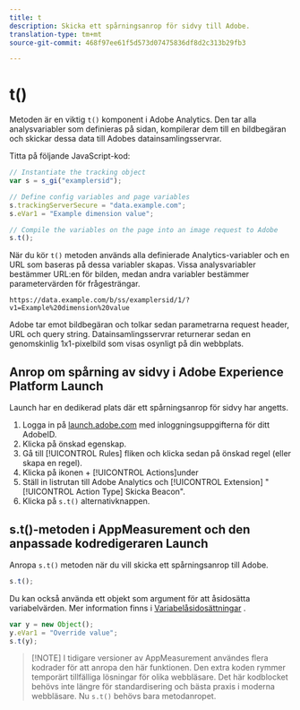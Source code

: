 ```yaml
---
title: t
description: Skicka ett spårningsanrop för sidvy till Adobe.
translation-type: tm+mt
source-git-commit: 468f97ee61f5d573d07475836df8d2c313b29fb3

---
```



# t()

Metoden är en viktig `t()` komponent i Adobe Analytics. Den tar alla analysvariabler som definieras på sidan, kompilerar dem till en bildbegäran och skickar dessa data till Adobes datainsamlingsservrar.

Titta på följande JavaScript-kod:

```js
// Instantiate the tracking object
var s = s_gi("examplersid");

// Define config variables and page variables
s.trackingServerSecure = "data.example.com";
s.eVar1 = "Example dimension value";

// Compile the variables on the page into an image request to Adobe
s.t();
```

När du kör `t()` metoden används alla definierade Analytics-variabler och en URL som baseras på dessa variabler skapas. Vissa analysvariabler bestämmer URL:en för bilden, medan andra variabler bestämmer parametervärden för frågesträngar.

```text
https://data.example.com/b/ss/examplersid/1/?v1=Example%20dimension%20value
```

Adobe tar emot bildbegäran och tolkar sedan parametrarna request header, URL och query string. Datainsamlingsservrar returnerar sedan en genomskinlig 1x1-pixelbild som visas osynligt på din webbplats.

## Anrop om spårning av sidvy i Adobe Experience Platform Launch

Launch har en dedikerad plats där ett spårningsanrop för sidvy har angetts.

1. Logga in på [launch.adobe.com](https://launch.adobe.com) med inloggningsuppgifterna för ditt AdobeID.
2. Klicka på önskad egenskap.
3. Gå till [!UICONTROL Rules] fliken och klicka sedan på önskad regel (eller skapa en regel).
4. Klicka på ikonen + [!UICONTROL Actions]under
5. Ställ in listrutan till Adobe Analytics och [!UICONTROL Extension] &quot; [!UICONTROL Action Type] Skicka Beacon&quot;.
6. Klicka på `s.t()` alternativknappen.

## s.t()-metoden i AppMeasurement och den anpassade kodredigeraren Launch

Anropa `s.t()` metoden när du vill skicka ett spårningsanrop till Adobe.

```js
s.t();
```

Du kan också använda ett objekt som argument för att åsidosätta variabelvärden. Mer information finns i [Variabelåsidosättningar](../../js/overrides.md) .

```js
var y = new Object();
y.eVar1 = "Override value";
s.t(y);
```

> [!NOTE] I tidigare versioner av AppMeasurement användes flera kodrader för att anropa den här funktionen. Den extra koden rymmer temporärt tillfälliga lösningar för olika webbläsare. Det här kodblocket behövs inte längre för standardisering och bästa praxis i moderna webbläsare. Nu `s.t()` behövs bara metodanropet.

